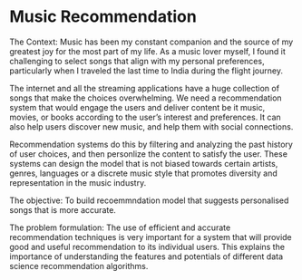 # Music Recommendation 
The Context:
Music has been my constant companion and the source of my greatest joy for the most part of my life. As a music lover myself, I found it challenging to select songs that align with my personal preferences, particularly when I traveled the last time to India during the flight journey.

The internet and all the streaming applications have a huge collection of songs that make the choices overwhelming. We need a recommendation system that would engage the users and deliver content be it music, movies, or books according to the user’s interest and preferences. It can also help users discover new music, and help them with social connections.

Recommendation systems do this by filtering and analyzing the past history of user choices, and then personlize the content to satisfy the user. These systems can design the model that is not biased towards certain artists, genres, languages or a discrete music style that promotes diversity and representation in the music industry.

The objective:
To build recoemmndation model that suggests personalised songs that is more accurate.

The problem formulation:
The use of efficient and accurate recommendation techniques is very important for a system that will provide good and useful recommendation to its individual users. This explains the importance of understanding the features and potentials of different data science recommendation algorithms.
